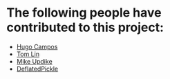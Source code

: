 # The following people have contributed to this project:

* [Hugo Campos](https://github.com/hccampos)
* [Tom Lin](https://github.com/tom91136)
* [Mike Updike](https://github.com/opus1269)
* [DeflatedPickle](https://github.com/DeflatedPickle)

